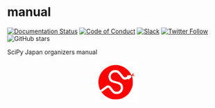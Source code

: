# manual
[![Documentation Status](https://readthedocs.org/projects/scipy-conference-japan-manual/badge/?version=latest)](https://scipy-conference-japan-manual.readthedocs.io/en/latest/?badge=latest)
[![Code of Conduct](https://img.shields.io/badge/code%20of-conduct-ff69b4.svg?style=flat)](https://github.com/scipy-conference-japan/manual/blob/master/CODE_OF_CONDUCT.md) 
[![Slack](https://img.shields.io/static/v1?logo=slack&label=chat&message=on%20slack&color=4a154b&style=flat-square)](https://scipyjapanorganizers.slack.com/)
[![Twitter Follow](https://img.shields.io/twitter/follow/ScipyJapan.svg?style=social)](https://twitter.com/ScipyJapan) 
![GitHub stars](https://img.shields.io/github/stars/scipy-conference-japan/manual?style=social)

SciPy Japan organizers manual
<p align="center">
  <a href="https://raw.githubusercontent.com/scipy-conference-japan/manual/master/images/ScipyJapanLogo.svg"><img alt="heart" src="https://raw.githubusercontent.com/scipy-conference-japan/manual/master/images/ScipyJapanLogo.svg" width="20%"></a>
</p>
